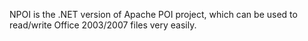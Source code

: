 
NPOI is the .NET version of Apache POI project, which can be used to read/write Office 2003/2007 files very easily.
